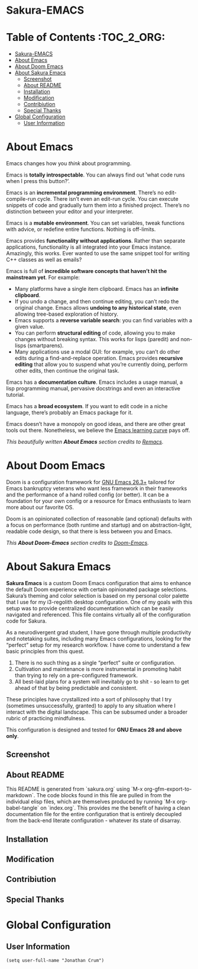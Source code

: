 <a id="org73771ab"></a>

# Sakura-EMACS


# Table of Contents     :TOC_2_ORG:

-   [Sakura-EMACS](#org73771ab)
-   [About Emacs](#orgcbf651f)
-   [About Doom Emacs](#org7b2f912)
-   [About Sakura Emacs](#org8d5af3d)
    -   [Screenshot](#org93e41e9)
    -   [About README](#orgebc0894)
    -   [Installation](#org63f2576)
    -   [Modification](#org5542269)
    -   [Contribiution](#org765a277)
    -   [Special Thanks](#org95c198b)
-   [Global Configuration](#orgda89085)
    -   [User Information](#org70cc22c)


<a id="orgcbf651f"></a>

# About Emacs

Emacs changes how you *think* about programming.

Emacs is **totally introspectable**. You can always find out &rsquo;what code runs when I press this button?&rsquo;.

Emacs is an **incremental programming environment**. There&rsquo;s no edit-compile-run cycle. There isn&rsquo;t even an edit-run cycle. You can execute snippets of code and gradually turn them into a finished project. There&rsquo;s no distinction between your editor and your interpreter.

Emacs is a **mutable environment**. You can set variables, tweak functions with advice, or redefine entire functions. Nothing is off-limits.

Emacs provides **functionality without applications**. Rather than separate applications, functionality is all integrated into your Emacs instance. Amazingly, this works. Ever wanted to use the same snippet tool for writing C++ classes as well as emails?

Emacs is full of **incredible software concepts that haven&rsquo;t hit the mainstream yet**. For example:

-   Many platforms have a single item clipboard. Emacs has an **infinite clipboard**.
-   If you undo a change, and then continue editing, you can&rsquo;t redo the original change. Emacs allows **undoing to any historical state**, even allowing tree-based exploration of history.
-   Emacs supports a **reverse variable search**: you can find variables with a given value.
-   You can perform **structural editing** of code, allowing you to make changes without breaking syntax. This works for lisps (paredit) and non-lisps (smartparens).
-   Many applications use a modal GUI: for example, you can&rsquo;t do other edits during a find-and-replace operation. Emacs provides **recursive editing** that allow you to suspend what you&rsquo;re currently doing, perform other edits, then continue the original task.

Emacs has a **documentation culture**. Emacs includes a usage manual, a lisp programming manual, pervasive docstrings and even an interactive tutorial.

Emacs has a **broad ecosystem**. If you want to edit code in a niche language, there&rsquo;s probably an Emacs package for it.

Emacs doesn&rsquo;t have a monopoly on good ideas, and there are other great tools out there. Nonetheless, we believe the [Emacs learning curve](https://i.stack.imgur.com/7Cu9Z.jpg) pays off.

*This beautifully written **About Emacs** section credits to [Remacs](https://github.com/remacs/remacs).*


<a id="org7b2f912"></a>

# About Doom Emacs

Doom is a configuration framework for [GNU Emacs 26.3+](https://www.gnu.org/software/emacs/) tailored for Emacs bankruptcy veterans who want less framework in their frameworks and the performance of a hand rolled config (or better). It can be a foundation for your own config or a resource for Emacs enthusiasts to learn more about our favorite OS.

Doom is an opinionated collection of reasonable (and optional) defaults with a focus on performance (both runtime and startup) and on abstraction-light, readable code design, so that there is less between you and Emacs.

*This **About Doom-Emacs** section credits to [Doom-Emacs](https://github.com/hlissner/doom-emacs).*


<a id="org8d5af3d"></a>

# About Sakura Emacs

**Sakura Emacs** is a custom Doom Emacs configuration that aims to enhance the default Doom experience with certain opinionated package selections. Sakura&rsquo;s theming and color selection is based on my personal color palette that I use for my i3-regolith desktop configuration. One of my goals with this setup was to provide centralized documentation which can be easily navigated and referenced. This file contains virtually all of the configuration code for Sakura.

As a neurodivergent grad student, I have gone through multiple productivity and notetaking suites, including many Emacs configurations, looking for the &ldquo;perfect&rdquo; setup for my research workflow. I have come to understand a few basic principles from this quest.

1.  There is no such thing as a single &ldquo;perfect&rdquo; suite or configuration.
2.  Cultivation and maintenance is more instrumental in promoting habit than trying to rely on a pre-configured framework.
3.  All best-laid plans for a system will inevitably go to shit - so learn to get ahead of that by being predictable and consistent.

These principles have crystallized into a sort of philosophy that I try (sometimes unsuccessfully, granted) to apply to any situation where I interact with the digital landscape. This can be subsumed under a broader rubric of practicing mindfulness.

This configuration is designed and tested for **GNU Emacs 28 and above only**.


<a id="org93e41e9"></a>

## Screenshot


<a id="orgebc0894"></a>

## About README

This README is generated from \`sakura.org\` using \`M-x org-gfm-export-to-markdown\`. The code blocks found in this file are pulled in from the individual elisp files, which are themselves produced by running \`M-x org-babel-tangle\` on \`index.org\`. This provides me the benefit of having a clean documentation file for the entire configuration that is entirely decoupled from the back-end literate configuration - whatever its state of disarray.


<a id="org63f2576"></a>

## Installation


<a id="org5542269"></a>

## Modification


<a id="org765a277"></a>

## Contribiution


<a id="org95c198b"></a>

## Special Thanks


<a id="orgda89085"></a>

# Global Configuration


<a id="org70cc22c"></a>

## User Information

```emacs-lisp
(setq user-full-name "Jonathan Crum")
```
